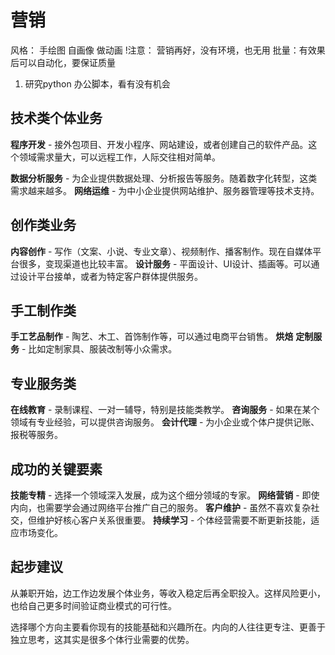 # 营销

风格： 手绘图 自画像 做动画
!注意： 营销再好，没有环境，也无用
批量：有效果后可以自动化，要保证质量



1. 研究python 办公脚本，看有没有机会

## 技术类个体业务

**程序开发** - 接外包项目、开发小程序、网站建设，或者创建自己的软件产品。这个领域需求量大，可以远程工作，人际交往相对简单。

**数据分析服务** - 为企业提供数据处理、分析报告等服务。随着数字化转型，这类需求越来越多。
**网络运维** - 为中小企业提供网站维护、服务器管理等技术支持。

## 创作类业务

**内容创作** - 写作（文案、小说、专业文章）、视频制作、播客制作。现在自媒体平台很多，变现渠道也比较丰富。
**设计服务** - 平面设计、UI设计、插画等。可以通过设计平台接单，或者为特定客户群体提供服务。

## 手工制作类

**手工艺品制作** - 陶艺、木工、首饰制作等，可以通过电商平台销售。
**烘焙**
**定制服务** - 比如定制家具、服装改制等小众需求。

## 专业服务类

**在线教育** - 录制课程、一对一辅导，特别是技能类教学。
**咨询服务** - 如果在某个领域有专业经验，可以提供咨询服务。
**会计代理** - 为小企业或个体户提供记账、报税等服务。

## 成功的关键要素

**技能专精** - 选择一个领域深入发展，成为这个细分领域的专家。
**网络营销** - 即使内向，也需要学会通过网络平台推广自己的服务。
**客户维护** - 虽然不喜欢复杂社交，但维护好核心客户关系很重要。
**持续学习** - 个体经营需要不断更新技能，适应市场变化。

## 起步建议

从兼职开始，边工作边发展个体业务，等收入稳定后再全职投入。这样风险更小，也给自己更多时间验证商业模式的可行性。

选择哪个方向主要看你现有的技能基础和兴趣所在。内向的人往往更专注、更善于独立思考，这其实是很多个体行业需要的优势。
